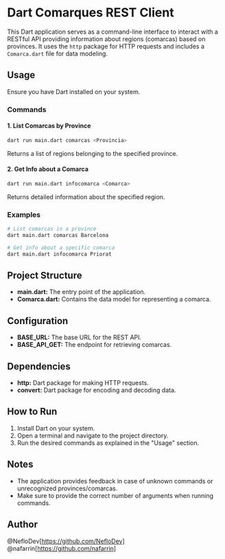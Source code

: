 # Dart Comarques REST Client

This Dart application serves as a command-line interface to interact with a RESTful API providing information about regions (comarcas) based on provinces. It uses the `http` package for HTTP requests and includes a `Comarca.dart` file for data modeling.

## Usage

Ensure you have Dart installed on your system.

### Commands

#### 1. List Comarcas by Province

```bash
dart run main.dart comarcas <Provincia>
```

Returns a list of regions belonging to the specified province.

#### 2. Get Info about a Comarca

```bash
dart run main.dart infocomarca <Comarca>
```

Returns detailed information about the specified region.

### Examples

```bash
# List comarcas in a province
dart main.dart comarcas Barcelona

# Get info about a specific comarca
dart main.dart infocomarca Priorat
```

## Project Structure

- **main.dart:** The entry point of the application.
- **Comarca.dart:** Contains the data model for representing a comarca.

## Configuration

- **BASE_URL:** The base URL for the REST API.
- **BASE_API_GET:** The endpoint for retrieving comarcas.

## Dependencies

- **http:** Dart package for making HTTP requests.
- **convert:** Dart package for encoding and decoding data.

## How to Run

1. Install Dart on your system.
2. Open a terminal and navigate to the project directory.
3. Run the desired commands as explained in the "Usage" section.

## Notes

- The application provides feedback in case of unknown commands or unrecognized provinces/comarcas.
- Make sure to provide the correct number of arguments when running commands.

## Author

@NefloDev[https://github.com/NefloDev]
@nafarrin[https://github.com/nafarrin]
